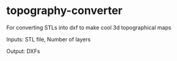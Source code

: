 # topography-converter

For converting STLs into dxf to make cool 3d topographical maps

Inputs:
STL file, Number of layers

Output: DXFs
